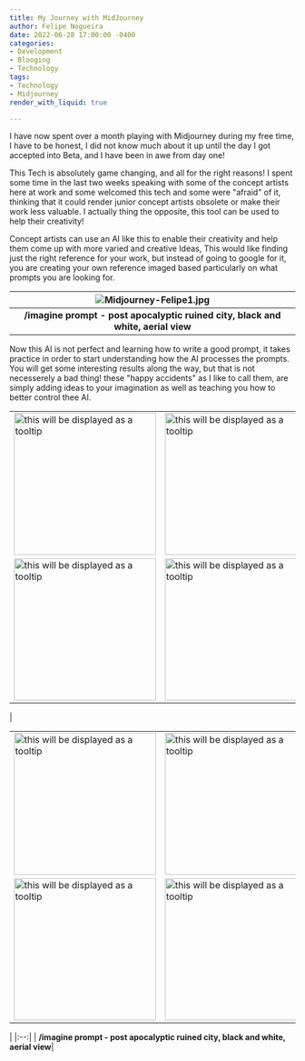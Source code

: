 ```yaml
---
title: My Journey with MidJourney
author: Felipe Nogueira
date: 2022-06-28 17:00:00 -0400
categories:
- Development
- Blooging
- Technology
tags:
- Technology
- Midjourney
render_with_liquid: true

---
```

I have now spent over a month playing with Midjourney during my free time, I have to be honest, I did not know much about it up until the day I got accepted into Beta, and I have been in awe from day one!

This Tech is absolutely game changing, and all for the right reasons! I spent some time in the last two weeks speaking with some of the concept artists here at work and some welcomed this tech and some were "afraid" of it, thinking that it could render junior concept artists obsolete or make their work less valuable. I actually thing the opposite, this tool can be used to help their creativity!

Concept artists can use an AI like this to enable their creativity and help them come up with more varied and creative Ideas, This would like finding just the right reference for your work, but instead of going to google for it, you are creating your own reference imaged based particularly on what  prompts you are looking for.

| ![Midjourney-Felipe1.jpg](https://res.cloudinary.com/felipenogueira3d-cloud/image/upload/v1656390414/midjourney-city.png "Midjourney City") |
|:--:|
| <b>/imagine prompt - post apocalyptic ruined city, black and white, aerial view</b>|

Now this AI is not perfect and learning how to write a good prompt, it takes practice in order to start understanding how the AI processes the prompts. You will get some interesting results along the way, but that is not necesserely a bad thing! these "happy accidents" as I like to call them, are simply adding ideas to your imagination as well as teaching you how to better control thee AI.

<center>
<table>
<tbody>
	<tr>
		<td>
      		<img src="https://res.cloudinary.com/felipenogueira3d-cloud/image/upload/v1656392589/wwhrahte6lizavjuchye.png" 
                 title="this will be displayed as a tooltip" width="250"/>
      	</td>
		<td>
          <img src="https://res.cloudinary.com/felipenogueira3d-cloud/image/upload/v1656391291/zzlun85hpkv11gtcyumc.png" 
               title="this will be displayed as a tooltip" width="250"/>
     	</td>
	</tr>
	<tr>
		<td>
      		<img src="https://res.cloudinary.com/felipenogueira3d-cloud/image/upload/v1656391291/kykhhkfwhljep2advktg.png" 
                 title="this will be displayed as a tooltip" width="250"/>
      	</td>
		<td>
          <img src="https://res.cloudinary.com/felipenogueira3d-cloud/image/upload/v1656391291/augugggrqa9mdsabmnhm.png" 
               title="this will be displayed as a tooltip" width="250"/>
     	</td>
	</tr>
</tbody>
</table>
</center>

| <center>
<table>
<tbody>
	<tr>
		<td>
      		<img src="https://res.cloudinary.com/felipenogueira3d-cloud/image/upload/v1656392589/wwhrahte6lizavjuchye.png" 
                 title="this will be displayed as a tooltip" width="250"/>
      	</td>
		<td>
          <img src="https://res.cloudinary.com/felipenogueira3d-cloud/image/upload/v1656391291/zzlun85hpkv11gtcyumc.png" 
               title="this will be displayed as a tooltip" width="250"/>
     	</td>
	</tr>
	<tr>
		<td>
      		<img src="https://res.cloudinary.com/felipenogueira3d-cloud/image/upload/v1656391291/kykhhkfwhljep2advktg.png" 
                 title="this will be displayed as a tooltip" width="250"/>
      	</td>
		<td>
          <img src="https://res.cloudinary.com/felipenogueira3d-cloud/image/upload/v1656391291/augugggrqa9mdsabmnhm.png" 
               title="this will be displayed as a tooltip" width="250"/>
     	</td>
	</tr>
</tbody>
</table>
</center> |
|:--:|
| <b>/imagine prompt - post apocalyptic ruined city, black and white, aerial view</b>|